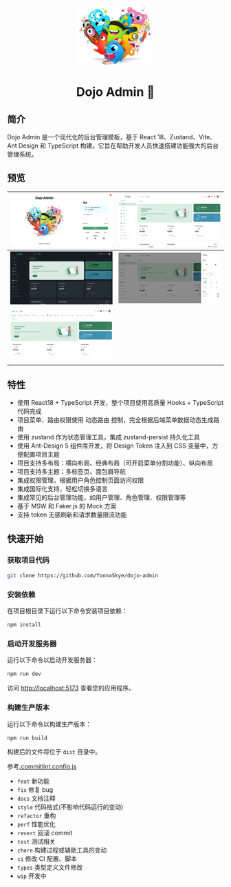 <div align="center">
<br />
<img src='./src/assets/images/background/dojo.png' height='140'>
<h1>Dojo Admin 🌈
</h1>
</div>

## 简介

Dojo Admin 是一个现代化的后台管理模板，基于 React 18、Zustand、Vite、Ant Design 和 TypeScript 构建。它旨在帮助开发人员快速搭建功能强大的后台管理系统。

## 预览

| ![login.png](/public//demo/login-page.png)           | ![dashboard.png](/public/demo/dashboard.png) |
| ---------------------------------------------------- | -------------------------------------------- |
| ![dark-mode.png](/public/demo/dark-mode.png)         | ![setting.png](/public/demo/setting.png)     |
| ![dark-mode.png](/public/demo/horizontal-layout.png) |

## 特性

- 使用 React18 + TypeScript 开发，整个项目使用高质量 Hooks + TypeScript 代码完成
- 项目菜单、路由权限使用 动态路由 控制，完全根据后端菜单数据动态生成路由
- 使用 zustand 作为状态管理工具，集成 zustand-persist 持久化工具
- 使用 Ant-Design 5 组件库开发，将 Design Token 注入到 CSS 变量中，方便配置项目主题
- 项目支持多布局：横向布局、经典布局（可开启菜单分割功能）、纵向布局
- 项目支持多主题：多标签页、面包屑导航
- 集成权限管理，根据用户角色控制页面访问权限
- 集成国际化支持，轻松切换多语言
- 集成常见的后台管理功能，如用户管理、角色管理、权限管理等
- 基于 MSW 和 Faker.js 的 Mock 方案
- 支持 token 无感刷新和请求数量限流功能

## 快速开始

### 获取项目代码

```bash
git clone https://github.com/YoonaSkye/dojo-admin
```

### 安装依赖

在项目根目录下运行以下命令安装项目依赖：

```bash
npm install
```

### 启动开发服务器

运行以下命令以启动开发服务器：

```bash
npm run dev
```

访问 [http://localhost:5173](http://localhost:5173) 查看您的应用程序。

### 构建生产版本

运行以下命令以构建生产版本：

```bash
npm run build
```

构建后的文件将位于 `dist` 目录中。

参考[.commitlint.config.js](./commitlint.config.js)

- `feat` 新功能
- `fix` 修复 bug
- `docs` 文档注释
- `style` 代码格式(不影响代码运行的变动)
- `refactor` 重构
- `perf` 性能优化
- `revert` 回滚 commit
- `test` 测试相关
- `chore` 构建过程或辅助工具的变动
- `ci` 修改 CI 配置、脚本
- `types` 类型定义文件修改
- `wip` 开发中
